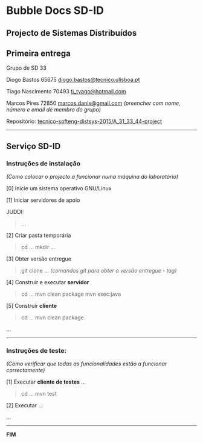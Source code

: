 # Bubble Docs SD-ID
## Projecto de Sistemas Distribuídos ##

## Primeira entrega ##

Grupo de SD 33

Diogo Bastos	65675 diogo.bastos@tecnico.ulisboa.pt 

Tiago Nascimento 70493	ti_tyago@hotmail.com

Marcos Pires 	 72850	marcos.danix@gmail.com
*(preencher com nome, número e email de membro do grupo)*


Repositório:
[tecnico-softeng-distsys-2015/A_31_33_44-project](https://github.com/tecnico-softeng-distsys-2015/A_31_33_44-project/)


-------------------------------------------------------------------------------

## Serviço SD-ID

### Instruções de instalação 
*(Como colocar o projecto a funcionar numa máquina do laboratório)*

[0] Inicie um sistema operativo GNU/Linux


[1] Iniciar servidores de apoio

JUDDI:
> ...

[2] Criar pasta temporária

> cd ...
> mkdir ...

[3] Obter versão entregue

> git clone ... 
*(comandos git para obter a versão entregue - tag)*


[4] Construir e executar **servidor**

> cd ...
> mvn clean package 
> mvn exec:java


[5] Construir **cliente**

> cd ...
> mvn clean package

...


-------------------------------------------------------------------------------

### Instruções de teste: ###
*(Como verificar que todas as funcionalidades estão a funcionar correctamente)*


[1] Executar **cliente de testes** ...

> cd ...
> mvn test


[2] Executar ...



...


-------------------------------------------------------------------------------
**FIM**
